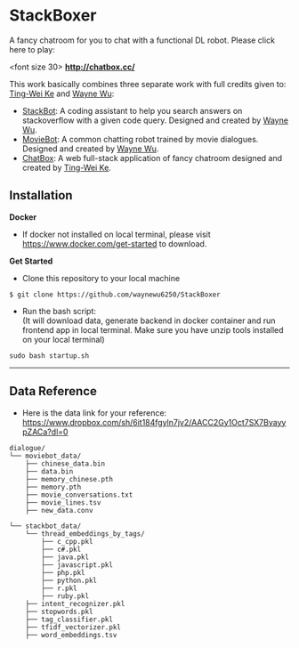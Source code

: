 # StackBoxer

A fancy chatroom for you to chat with a functional DL robot.
Please click here to play:

<font size 30>
    **http://chatbox.cc/**
</font>

This work basically combines three separate work with full credits given to: <br> 
[Ting-Wei Ke](https://github.com/TIngWeiKe) and [Wayne Wu](https://github.com/waynewu6250): <br>

* [StackBot](https://github.com/waynewu6250/ML_DL_Projects/tree/master/1.StackBot-on-telegram): A coding assistant to help you search answers on stackoverflow with a given code query. Designed and created by [Wayne Wu](https://github.com/waynewu6250).
* [MovieBot](https://github.com/waynewu6250/ML_DL_Projects/tree/master/2.Movie-bot-pytorch): A common chatting robot trained by movie dialogues. Designed and created by [Wayne Wu](https://github.com/waynewu6250).
* [ChatBox](https://github.com/TIngWeiKe/ChatBox): A web full-stack application of fancy chatroom designed and created by [Ting-Wei Ke](https://github.com/TIngWeiKe).

## Installation
**Docker**
* If docker not installed on local terminal, please visit https://www.docker.com/get-started to download.

**Get Started**
* Clone this repository to your local machine

> 
    $ git clone https://github.com/waynewu6250/StackBoxer


* Run the bash script: <br>
(It will download data, generate backend in docker container and run frontend app in local terminal. Make sure you have unzip tools installed on your local terminal)
>
    sudo bash startup.sh

***************************************************
## Data Reference
* Here is the data link for your reference: <br>
https://www.dropbox.com/sh/6it184fgyln7jv2/AACC2Gy1Oct7SX7BvayypZACa?dl=0

>
    dialogue/
    └── moviebot_data/
        ├── chinese_data.bin
        ├── data.bin
        ├── memory_chinese.pth
        ├── memory.pth
        ├── movie_conversations.txt
        ├── movie_lines.tsv
        ├── new_data.conv
    
    └── stackbot_data/
        └── thread_embeddings_by_tags/
            ├── c_cpp.pkl
            ├── c#.pkl
            ├── java.pkl
            ├── javascript.pkl
            ├── php.pkl
            ├── python.pkl
            ├── r.pkl
            ├── ruby.pkl
        ├── intent_recognizer.pkl
        ├── stopwords.pkl
        ├── tag_classifier.pkl
        ├── tfidf_vectorizer.pkl
        ├── word_embeddings.tsv


